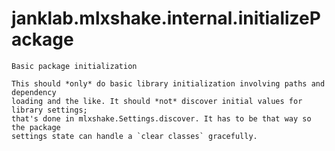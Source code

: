 # janklab.mlxshake.internal.initializePackage

```text
Basic package initialization

This should *only* do basic library initialization involving paths and dependency
loading and the like. It should *not* discover initial values for library settings;
that's done in mlxshake.Settings.discover. It has to be that way so the package
settings state can handle a `clear classes` gracefully.

```

